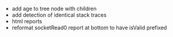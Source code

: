 * add age to tree node with children
* add detection of identical stack traces
* html reports 
* reformat socketRead0 report at bottom to have isValid prefixed

